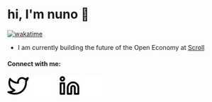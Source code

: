 # hi, I'm nuno 👋

[![wakatime](https://wakatime.com/badge/user/018ddd69-b309-44d7-8898-1aee16f98ff0.svg)](https://wakatime.com/@018ddd69-b309-44d7-8898-1aee16f98ff0)

- I am currently building the future of the Open Economy at [Scroll](https://scroll.io)

#### Connect with me:
[![website](./img/twitter-light.svg)](https://twitter.com/nunomiguelcg#gh-light-mode-only)
[![website](./img/twitter-dark.svg)](https://twitter.com/nunomiguelcg#gh-dark-mode-only)
&nbsp;&nbsp;
[![website](./img/linkedin-light.svg)](https://linkedin.com/in/nunomgoncalves#gh-light-mode-only)
[![website](./img/linkedin-dark.svg)](https://linkedin.com/in/nunomgoncalves#gh-dark-mode-only)
&nbsp;&nbsp;
